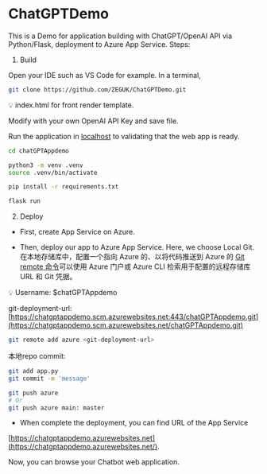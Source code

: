 # ChatGPTDemo
This is a Demo for application building with ChatGPT/OpenAI API via Python/Flask, deployment to Azure App Service.
Steps:

1. Build

Open your IDE such as VS Code for example. In a terminal,  

```bash
git clone https://github.com/ZEGUK/ChatGPTDemo.git
```

<aside>
💡 index.html for front render template.

Modify with your own OpenAI API Key and save file.
  
</aside>

Run the application in [localhost](http://localhost) to validating that the web app is ready.

```bash
cd chatGPTAppdemo

python3 -m venv .venv
source .venv/bin/activate

pip install -r requirements.txt

flask run
```

2. Deploy
- First, create App Service on Azure.

- Then, deploy our app to Azure App Service. Here, we choose Local Git. 在本地存储库中，配置一个指向 Azure 的、以将代码推送到 Azure 的 [Git remote 命令](https://git-scm.com/book/en/v2/Git-Basics-Working-with-Remotes)可以使用 Azure 门户或 Azure CLI 检索用于配置的远程存储库 URL 和 Git 凭据。

<aside>
💡 Username: $chatGPTAppdemo

</aside>

git-deployment-url: [https://chatgptappdemo.scm.azurewebsites.net:443/chatGPTAppdemo.git](https://chatgptappdemo.scm.azurewebsites.net/chatGPTAppdemo.git)

```bash
git remote add azure <git-deployment-url>
```

本地repo commit:

```bash
git add app.py
git commit -m 'message'
```

```bash
git push azure
# Or
git push azure main: master
```

- When complete the deployment, you can find URL of the App Service

[https://chatgptappdemo.azurewebsites.net](https://chatgptappdemo.azurewebsites.net/).

Now, you can browse your Chatbot web application.
